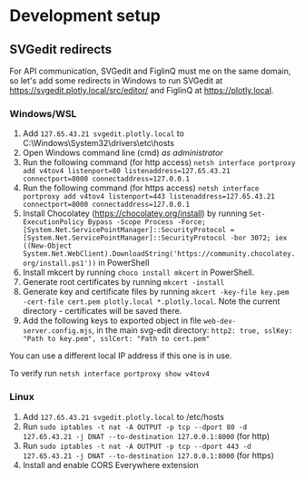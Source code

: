 # Development setup

## SVGedit redirects 

For API communication, SVGedit and FiglinQ must me on the same domain, so let's add some redirects in Windows to run SVGedit at https://svgedit.plotly.local/src/editor/ and FiglinQ at https://plotly.local.

### Windows/WSL

1. Add `127.65.43.21 svgedit.plotly.local` to C:\Windows\System32\drivers\etc\hosts
2. Open Windows command line (cmd) *as administrator*
3. Run the following command (for http access) `netsh interface portproxy add v4tov4 listenport=80 listenaddress=127.65.43.21 connectport=8000 connectaddress=127.0.0.1` 
4. Run the following command (for https access) `netsh interface portproxy add v4tov4 listenport=443 listenaddress=127.65.43.21 connectport=8000 connectaddress=127.0.0.1` 
5. Install Chocolatey (https://chocolatey.org/install) by running 
   `Set-ExecutionPolicy Bypass -Scope Process -Force; [System.Net.ServicePointManager]::SecurityProtocol = [System.Net.ServicePointManager]::SecurityProtocol -bor 3072; iex ((New-Object System.Net.WebClient).DownloadString('https://community.chocolatey.org/install.ps1'))` in PowerShell
6. Install mkcert by running `choco install mkcert` in PowerShell. 
7. Generate root certificates by running `mkcert -install`
8. Generate key and certificate files by running `mkcert -key-file key.pem -cert-file cert.pem plotly.local *.plotly.local`. Note the current directory - certificates will be saved there.
9. Add the following keys to exported object in file `web-dev-server.config.mjs`, in the main svg-edit directory:
   `http2: true,
    sslKey: "Path to key.pem",
    sslCert: "Path to cert.pem"`
 


You can use a different local IP address if this one is in use.  

To verify run `netsh interface portproxy show v4tov4`

### Linux

1. Add `127.65.43.21 svgedit.plotly.local` to /etc/hosts
2. Run `sudo iptables -t nat -A OUTPUT -p tcp --dport 80 -d 127.65.43.21 -j DNAT --to-destination 127.0.0.1:8000` (for http)
3. Run `sudo iptables -t nat -A OUTPUT -p tcp --dport 443 -d 127.65.43.21 -j DNAT --to-destination 127.0.0.1:8000` (for https)
4. Install and enable CORS Everywhere extension
